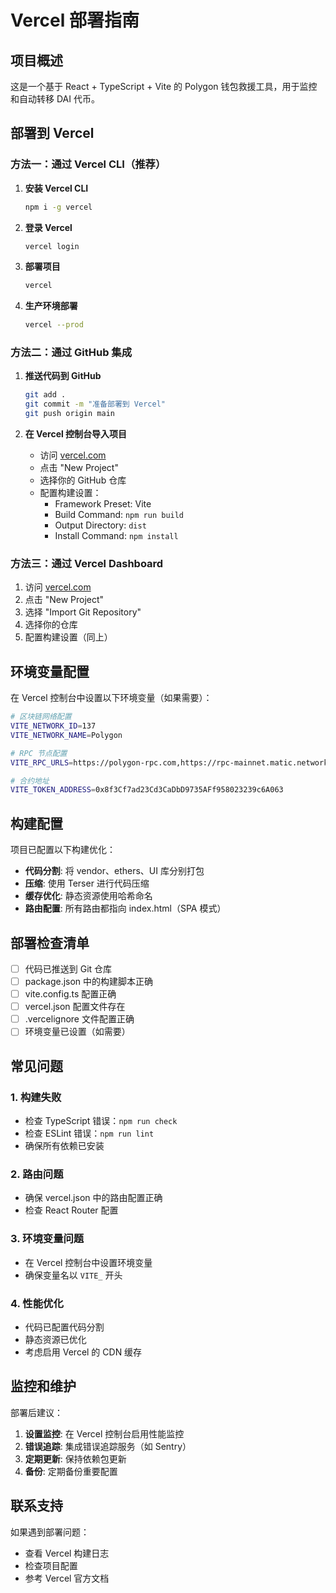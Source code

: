 # Vercel 部署指南

## 项目概述
这是一个基于 React + TypeScript + Vite 的 Polygon 钱包救援工具，用于监控和自动转移 DAI 代币。

## 部署到 Vercel

### 方法一：通过 Vercel CLI（推荐）

1. **安装 Vercel CLI**
   ```bash
   npm i -g vercel
   ```

2. **登录 Vercel**
   ```bash
   vercel login
   ```

3. **部署项目**
   ```bash
   vercel
   ```

4. **生产环境部署**
   ```bash
   vercel --prod
   ```

### 方法二：通过 GitHub 集成

1. **推送代码到 GitHub**
   ```bash
   git add .
   git commit -m "准备部署到 Vercel"
   git push origin main
   ```

2. **在 Vercel 控制台导入项目**
   - 访问 [vercel.com](https://vercel.com)
   - 点击 "New Project"
   - 选择你的 GitHub 仓库
   - 配置构建设置：
     - Framework Preset: Vite
     - Build Command: `npm run build`
     - Output Directory: `dist`
     - Install Command: `npm install`

### 方法三：通过 Vercel Dashboard

1. 访问 [vercel.com](https://vercel.com)
2. 点击 "New Project"
3. 选择 "Import Git Repository"
4. 选择你的仓库
5. 配置构建设置（同上）

## 环境变量配置

在 Vercel 控制台中设置以下环境变量（如果需要）：

```bash
# 区块链网络配置
VITE_NETWORK_ID=137
VITE_NETWORK_NAME=Polygon

# RPC 节点配置
VITE_RPC_URLS=https://polygon-rpc.com,https://rpc-mainnet.matic.network

# 合约地址
VITE_TOKEN_ADDRESS=0x8f3Cf7ad23Cd3CaDbD9735AFf958023239c6A063
```

## 构建配置

项目已配置以下构建优化：

- **代码分割**: 将 vendor、ethers、UI 库分别打包
- **压缩**: 使用 Terser 进行代码压缩
- **缓存优化**: 静态资源使用哈希命名
- **路由配置**: 所有路由都指向 index.html（SPA 模式）

## 部署检查清单

- [ ] 代码已推送到 Git 仓库
- [ ] package.json 中的构建脚本正确
- [ ] vite.config.ts 配置正确
- [ ] vercel.json 配置文件存在
- [ ] .vercelignore 文件配置正确
- [ ] 环境变量已设置（如需要）

## 常见问题

### 1. 构建失败
- 检查 TypeScript 错误：`npm run check`
- 检查 ESLint 错误：`npm run lint`
- 确保所有依赖已安装

### 2. 路由问题
- 确保 vercel.json 中的路由配置正确
- 检查 React Router 配置

### 3. 环境变量问题
- 在 Vercel 控制台中设置环境变量
- 确保变量名以 `VITE_` 开头

### 4. 性能优化
- 代码已配置代码分割
- 静态资源已优化
- 考虑启用 Vercel 的 CDN 缓存

## 监控和维护

部署后建议：

1. **设置监控**: 在 Vercel 控制台启用性能监控
2. **错误追踪**: 集成错误追踪服务（如 Sentry）
3. **定期更新**: 保持依赖包更新
4. **备份**: 定期备份重要配置

## 联系支持

如果遇到部署问题：
- 查看 Vercel 构建日志
- 检查项目配置
- 参考 Vercel 官方文档 